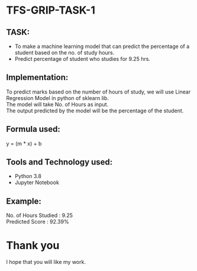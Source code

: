 # TFS-GRIP-TASK-1

## TASK:
- To make a machine learning model that can predict the percentage of a student based on the no. of study hours.
- Predict percentage of student who studies for 9.25 hrs.

## Implementation: 
To predict marks based on the number of hours of study, we will use Linear Regression Model in python of sklearn lib.
<br/> The model will take No. of Hours as input.
<br/> The output predicted by the model will be the percentage of the student.

## Formula used: 
y = (m * x) + b

## Tools and Technology used:
- Python 3.8
- Jupyter Notebook

## Example: 
No. of Hours Studied : 9.25
<br/> Predicted Score      : 92.39%

# Thank you 
I hope that you will like my work.
